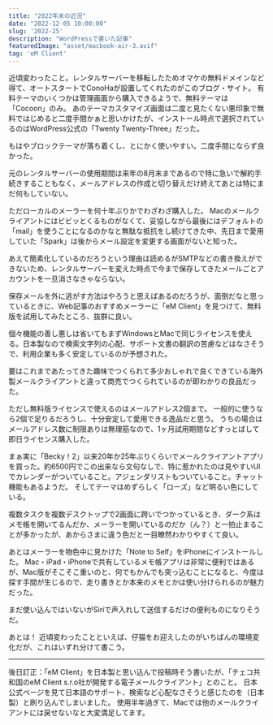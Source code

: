 ```yaml
---
title: "2022年末の近況"
date: "2022-12-05 10:00:00"
slug: '2022-25'
description: "WordPressで書いた記事"
featuredImage: "asset/macbook-air-3.avif"
tag: 'eM Client'
---
```

近頃変わったこと。レンタルサーバーを移転したためオマケの無料ドメインなど得て、オートスタートでConoHaが設置してくれたのがこのブログ・サイト。 有料テーマのいくつかは管理画面から購入できるようで、無料テーマは「Cocoon」のみ。 あのテーマカスタマイズ画面は二度と見たくない悪印象で無料ではじめると二度手間かぁと思いかけたが、インストール時点で選択されているのはWordPress公式の「Twenty Twenty-Three」だった。

もはやブロックテーマが落ち着くし、とにかく使いやすい。二度手間にならず良かった。

元のレンタルサーバーの使用期間は来年の8月末まであるので特に急いで解約手続きすることもなく、メールアドレスの作成と切り替えだけ終えてあとは特にまだ何もしていない。

ただローカルのメーラーを何十年ぶりかでわざわざ購入した。 Macのメールクライアントにはビビッとくるものがなくて、妥協しながら最後にはデフォルトの「mail」を使うことになるのかなと無駄な抵抗をし続けてきた中、先日まで愛用していた「Spark」は後からメール設定を変更する画面がないと知った。

あえて簡素化しているのだろうという理由は読めるがSMTPなどの書き換えができないため、レンタルサーバーを変えた時点で今まで保存してきたメールごとアカウントを一旦消さなきゃならない。

保存メールを外に逃がす方法はやろうと思えばあるのだろうが、面倒だなと思っているときに、Web記事のおすすめメーラーに「eM Client」を見つけて、無料版を試用してみたところ、抜群に良い。

個々機能の善し悪しは省いてもまずWindowsとMacで同じライセンスを使える。日本製なので検索文字列の心配、サポート文書の翻訳の苦慮などはなさそうで、利用企業も多く安定しているのが予想された。

要はこれまであたってきた趣味でつくられて多少おしゃれで良くできている海外製メールクライアントと違って商売でつくられているのが即わかりの良品だった。

ただし無料版ライセンスで使えるのはメールアドレス2個まで。 一般的に使うなら2個で足りるだろうし、十分安定して愛用できる逸品だと思う。 うちの場合はメールアドレス数に制限ありは無理筋なので、1ヶ月試用期間などすっとばして即日ライセンス購入した。

まぁ実に「Becky！2」以来20年か25年ぶりくらいでメールクライアントアプリを買った。約6500円でこの出来なら文句なしで、特に惹かれたのは見やすいUIでカレンダーがついていること。アジェンダリストもついていること。チャット機能もあるようだ。 そしてテーマはめずらしく「ローズ」など明るい色にしている。

複数タスクを複数デスクトップで2画面に跨いでつかっているとき、ダーク系はメモ帳を開いてるんだか、メーラーを開いているのだか（ん？）と一拍止まることが多かったが、あからさまに違う色だと一目瞭然わかりやすくて良い。

あとはメーラーを物色中に見かけた「Note to Self」をiPhoneにインストールした。 Mac・iPad・iPhoneで共有しているメモ帳アプリは非常に便利ではあるが、Mac版がそこそこ重いのと、何でもかんでも突っ込むことになると、今度は探す手間が生じるので、走り書きとか本来のメモとかは使い分けられるのが魅力だった。

まだ使い込んではいないがSiriで声入れして送信するだけの便利ものになりそうだ。

あとは！ 近頃変わったことといえば、仔猫をお迎えしたのがいちばんの環境変化だが、これはいずれ分けて書こう。

<hr>

後日訂正：「eM Client」を日本製と思い込んで投稿時そう書いたが、「チェコ共和国のeM Client s.r.o社が開発する電子メールクライアント」とのこと。 日本公式ページを見て日本語のサポート、検索など心配なさそうと感じたのを（日本製）と刷り込んでしまいました。 使用半年過ぎて、Macでは他のメールクライアントには戻せないなと大変満足してます。

